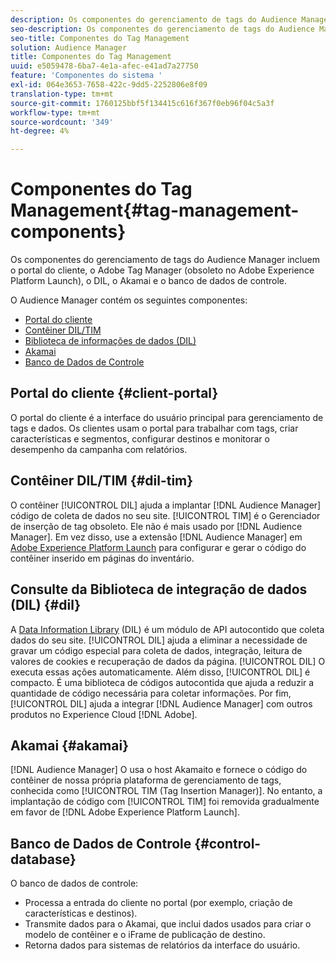```yaml
---
description: Os componentes do gerenciamento de tags do Audience Manager incluem o portal do cliente, o Adobe Tag Manager (obsoleto no Adobe Experience Platform Launch), o DIL, o Akamai e o banco de dados de controle.
seo-description: Os componentes do gerenciamento de tags do Audience Manager incluem o portal do cliente, o Adobe Tag Manager (obsoleto no Adobe Experience Platform Launch), o DIL, o Akamai e o banco de dados de controle.
seo-title: Componentes do Tag Management
solution: Audience Manager
title: Componentes do Tag Management
uuid: e5059478-6ba7-4e1a-afec-e41ad7a27750
feature: 'Componentes do sistema '
exl-id: 064e3653-7658-422c-9dd5-2252806e8f09
translation-type: tm+mt
source-git-commit: 1760125bbf5f134415c616f367f0eb96f04c5a3f
workflow-type: tm+mt
source-wordcount: '349'
ht-degree: 4%

---
```


# Componentes do Tag Management{#tag-management-components}

Os componentes do gerenciamento de tags do Audience Manager incluem o portal do cliente, o Adobe Tag Manager (obsoleto no Adobe Experience Platform Launch), o DIL, o Akamai e o banco de dados de controle.

<!-- 

c_comptag.xml

 -->

O Audience Manager contém os seguintes componentes:

* [Portal do cliente](../../reference/system-components/components-tag-management.md#client-portal)
* [Contêiner DIL/TIM](../../reference/system-components/components-tag-management.md#dil-tim)
* [Biblioteca de informações de dados (DIL)](../../reference/system-components/components-tag-management.md#dil)
* [Akamai](../../reference/system-components/components-tag-management.md#akamai)
* [Banco de Dados de Controle](../../reference/system-components/components-tag-management.md#control-database)

## Portal do cliente {#client-portal}

O portal do cliente é a interface do usuário principal para gerenciamento de tags e dados. Os clientes usam o portal para trabalhar com tags, criar características e segmentos, configurar destinos e monitorar o desempenho da campanha com relatórios.

## Contêiner DIL/TIM {#dil-tim}

O contêiner [!UICONTROL DIL] ajuda a implantar [!DNL Audience Manager] código de coleta de dados no seu site. [!UICONTROL TIM] é o Gerenciador de inserção de tag obsoleto. Ele não é mais usado por [!DNL Audience Manager]. Em vez disso, use a extensão [!DNL Audience Manager] em [Adobe Experience Platform Launch](https://experienceleague.adobe.com/docs/launch/using/extensions-ref/adobe-extension/audience-manager/overview.html) para configurar e gerar o código do contêiner inserido em páginas do inventário.

## Consulte da Biblioteca de integração de dados (DIL) {#dil}

A [Data Information Library](../../dil/dil-overview.md) (DIL) é um módulo de API autocontido que coleta dados do seu site. [!UICONTROL DIL] ajuda a eliminar a necessidade de gravar um código especial para coleta de dados, integração, leitura de valores de cookies e recuperação de dados da página. [!UICONTROL DIL] O executa essas ações automaticamente. Além disso, [!UICONTROL DIL] é compacto. É uma biblioteca de códigos autocontida que ajuda a reduzir a quantidade de código necessária para coletar informações. Por fim, [!UICONTROL DIL] ajuda a integrar [!DNL Audience Manager] com outros produtos no Experience Cloud [!DNL Adobe].

## Akamai {#akamai}

[!DNL Audience Manager] O usa o host  [](https://www.akamai.com/us/en/about/) Akamaito e fornece o código do contêiner de nossa própria plataforma de gerenciamento de tags, conhecida como  [!UICONTROL TIM (Tag Insertion Manager)]. No entanto, a implantação de código com [!UICONTROL TIM] foi removida gradualmente em favor de [!DNL Adobe Experience Platform Launch].

## Banco de Dados de Controle {#control-database}

O banco de dados de controle:

* Processa a entrada do cliente no portal (por exemplo, criação de características e destinos).
* Transmite dados para o Akamai, que inclui dados usados para criar o modelo de contêiner e o iFrame de publicação de destino.
* Retorna dados para sistemas de relatórios da interface do usuário.
